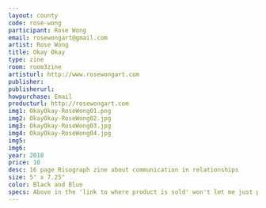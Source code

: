 ```yaml
---
layout: county 
code: rose-wong
participant: Rose Wong
email: rosewongart@gmail.com
artist: Rose Wong
title: Okay Okay
type: zine
room: room3zine
artisturl: http://www.rosewongart.com
publisher: 
publisherurl: 
howpurchase: Email
producturl: http://rosewongart.com
img1: OkayOkay-RoseWong01.png
img2: OkayOkay-RoseWong02.jpg
img3: OkayOkay-RoseWong03.jpg
img4: OkayOkay-RoseWong04.jpg
img5: 
img6: 
year: 2018
price: 10
desc: 16 page Risograph zine about communication in relationships
size: 5" x 7.25"
color: Black and Blue
specs: Above in the 'link to where product is sold' won't let me just put in my email so I put my website
---
```

